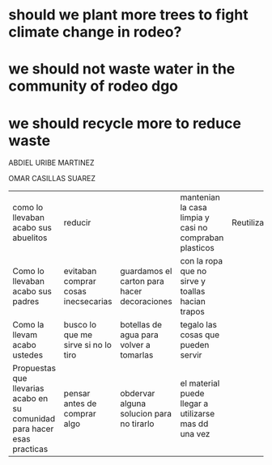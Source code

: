 <DOCTYPE html>
<html>

<head>
     <title>tabla de cultura digital </title>
</head>
<body>
<table>
<tr>
<td>como lo llevaban acabo sus abuelitos</td> 
<td>reducir<td>
                         <td>mantenian la casa limpia y casi no compraban plasticos</td> <td>Reutilizar</td>
                         <td>reutilizaban botellas para guardar el agua</td> 
<td>Reciclar</td> 
<td>guardaban las botellas para usar despue</td>
<tr>


<td>Como lo llevaban acabo sus padres</td><td>evitaban comprar cosas inecsecarias</td> 
<td>guardamos el carton para hacer decoraciones</td>  

<td>con la ropa que no sirve y toallas hacian trapos</td>

<tr>

<td>Como la llevam acabo ustedes</td> <td>busco lo que me sirve si no lo tiro</td> <td>botellas de agua para volver a tomarlas</td> <td>tegalo las cosas que pueden servir</td>

<tr>

<td>Propuestas que llevarias acabo en su comunidad para hacer esas practicas</td> <td>pensar antes de comprar algo</td> <td> obdervar alguna solucion para no tirarlo</td> <td>el material puede llegar a utilizarse mas dd una vez

</tr>







<h1>should we plant more trees to fight climate change in rodeo?</h1>
<h1> we should not waste water in the community of rodeo dgo</h1>
<h1> we should recycle more to reduce waste</h1>


<p> ABDIEL URIBE MARTINEZ</p>
<p>OMAR CASILLAS SUAREZ </p>